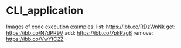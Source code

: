 # CLI_application

Images of code execution examples:
list: https://ibb.co/RDzWnNk
get: https://ibb.co/N7dPR9V
add: https://ibb.co/7pkPzg8
remove: https://ibb.co/VwYfC2Z
